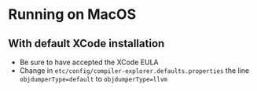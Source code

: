 # Running on MacOS

## With default XCode installation

* Be sure to have accepted the XCode EULA
* Change in `etc/config/compiler-explorer.defaults.properties` the line `objdumperType=default` to `objdumperType=llvm`
